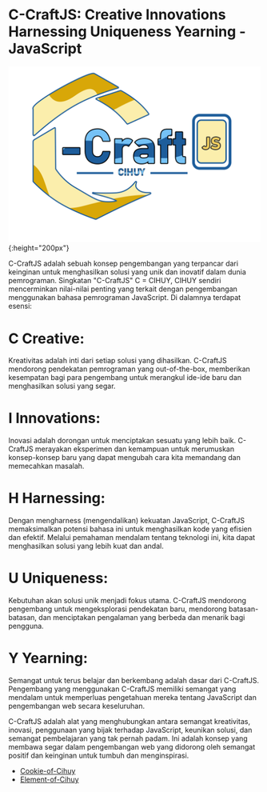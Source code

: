 # C-CraftJS: Creative Innovations Harnessing Uniqueness Yearning - JavaScript

 ![LOGO](./logo/C-CRAFTJS.png){:height="200px"}

C-CraftJS adalah sebuah konsep pengembangan yang terpancar dari keinginan untuk menghasilkan solusi yang unik dan inovatif dalam dunia pemrograman. Singkatan "C-CraftJS" C = CIHUY, CIHUY sendiri mencerminkan nilai-nilai penting yang terkait dengan pengembangan menggunakan bahasa pemrograman JavaScript. Di dalamnya terdapat esensi:

# C Creative: 
Kreativitas adalah inti dari setiap solusi yang dihasilkan. C-CraftJS mendorong pendekatan pemrograman yang out-of-the-box, memberikan kesempatan bagi para pengembang untuk merangkul ide-ide baru dan menghasilkan solusi yang segar.

# I Innovations: 
Inovasi adalah dorongan untuk menciptakan sesuatu yang lebih baik. C-CraftJS merayakan eksperimen dan kemampuan untuk merumuskan konsep-konsep baru yang dapat mengubah cara kita memandang dan memecahkan masalah.

# H Harnessing: 
Dengan mengharness (mengendalikan) kekuatan JavaScript, C-CraftJS memaksimalkan potensi bahasa ini untuk menghasilkan kode yang efisien dan efektif. Melalui pemahaman mendalam tentang teknologi ini, kita dapat menghasilkan solusi yang lebih kuat dan andal.

# U Uniqueness: 
Kebutuhan akan solusi unik menjadi fokus utama. C-CraftJS mendorong pengembang untuk mengeksplorasi pendekatan baru, mendorong batasan-batasan, dan menciptakan pengalaman yang berbeda dan menarik bagi pengguna.

# Y Yearning: 
Semangat untuk terus belajar dan berkembang adalah dasar dari C-CraftJS. Pengembang yang menggunakan C-CraftJS memiliki semangat yang mendalam untuk memperluas pengetahuan mereka tentang JavaScript dan pengembangan web secara keseluruhan.

C-CraftJS adalah alat yang menghubungkan antara semangat kreativitas, inovasi, penggunaan yang bijak terhadap JavaScript, keunikan solusi, dan semangat pembelajaran yang tak pernah padam. Ini adalah konsep yang membawa segar dalam pengembangan web yang didorong oleh semangat positif dan keinginan untuk tumbuh dan menginspirasi.






* [Cookie-of-Cihuy](https://christyuda.github.io/CihuyJs/Cookies/cookies.js)
* [Element-of-Cihuy](https://christyuda.github.io/CihuyJs/Element/element.js)
